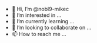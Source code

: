 - 👋 Hi, I’m @nobl9-mikec
- 👀 I’m interested in ...
- 🌱 I’m currently learning ...
- 💞️ I’m looking to collaborate on ...
- 📫 How to reach me ...

<!---
nobl9-mikec/nobl9-mikec is a ✨ special ✨ repository because its `README.md` (this file) appears on your GitHub profile.
You can click the Preview link to take a look at your changes.
--->
